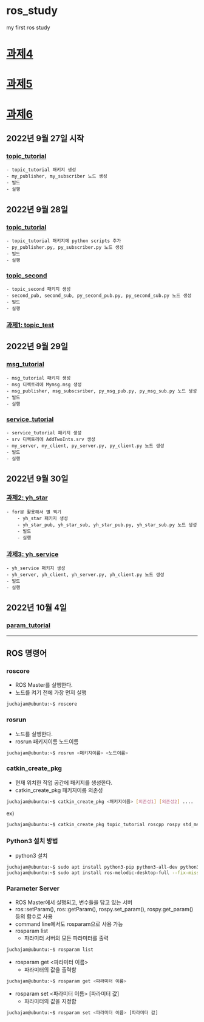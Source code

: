 # ros_study
my first ros study

# [과제4](./과제4.pdf)

# [과제5](./과제5.pdf)

# [과제6](./과제6.pdf)

## 2022년 9월 27일 시작
### [topic_tutorial](./topic_tutorial)
    - topic_tutorial 패키지 생성
    - my_publisher, my_subscriber 노드 생성
    - 빌드
    - 실행

## 2022년 9월 28일
### [topic_tutorial](./topic_tutorial)
    - topic_tutorial 패키지에 python scripts 추가
    - py_publisher.py, py_subscriber.py 노드 생성
    - 빌드
    - 실행

### [topic_second](./topic_second)
    - topic_second 패키지 생성
    - second_pub, second_sub, py_second_pub.py, py_second_sub.py 노드 생성
    - 빌드
    - 실행

### [과제1: topic_test](./topic_test)

## 2022년 9월 29일
### [msg_tutorial](./msg_tutorial)
    - msg_tutorial 패키지 생성
    - msg 디렉토리에 Mymsg.msg 생성
    - msg_publisher, msg_subscsriber, py_msg_pub.py, py_msg_sub.py 노드 생성
    - 빌드
    - 실행

### [service_tutorial](./service_tutorial)
    - service_tutorial 패키지 생성
    - srv 디렉토리에 AddTwoInts.srv 생성
    - my_server, my_client, py_server.py, py_client.py 노드 생성
    - 빌드
    - 실행

## 2022년 9월 30일
### [과제2: yh_star](./yh_star)
    - for문 활용해서 별 찍기
        - yh_star 패키지 생성
        - yh_star_pub, yh_star_sub, yh_star_pub.py, yh_star_sub.py 노드 생성
        - 빌드
        - 실행

### [과제3: yh_service](./yh_service)
    - yh_service 패키지 생성
    - yh_server, yh_client, yh_server.py, yh_client.py 노드 생성
    - 빌드
    - 실행

## 2022년 10월 4일
### [param_tutorial](./param_tutorial)

---

## ROS 명령어
### roscore
- ROS Master를 실행한다.
- 노드를 켜기 전에 가장 먼저 실행
```bash
juchajam@ubuntu:~$ roscore
```

### rosrun
- 노드를 실행한다.
- rosrun 패키지이름 노드이름
```bash
juchajam@ubuntu:~$ rosrun <패키지이름> <노드이름>
```

### catkin_create_pkg
- 현재 위치한 작업 공간에 패키지를 생성한다.
- catkin_create_pkg 패키지이름 의존성
```bash
juchajam@ubuntu:~$ catkin_create_pkg <패키지이름> [의존성1] [의존성2] .... 
```
ex)
```bash
juchajam@ubuntu:~$ catkin_create_pkg topic_tutorial roscpp rospy std_msgs
```

### Python3 설치 방법
- python3 설치
```bash
juchajam@ubuntu:~$ sudo apt install python3-pip python3-all-dev python3-rospkg
juchajam@ubuntu:~$ sudo apt install ros-melodic-desktop-full --fix-missing
```

### Parameter Server
- ROS Master에서 실행되고, 변수들을 담고 있는 서버
- ros::setParam(), ros::getParam(), rospy.set_param(), rospy.get_param() 등의 함수로 사용
- command line에서도 rosparam으로 사용 가능
- rosparam list
    - 파라미터 서버의 모든 파라미터를 출력
```bash
juchajam@ubuntu:~$ rosparam list
```
- rosparam get <파라미터 이름>
    - 파라미터의 값을 출력함
```bash
juchajam@ubuntu:~$ rosparam get <파라미터 이름>
```
- rosparam set <파라미터 이름> [파라미터 값]
    - 파라미터의 값을 지정함
```bash
juchajam@ubuntu:~$ rosparam set <파라미터 이름> [파라미터 값]
```